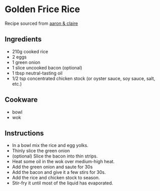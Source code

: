 # Golden Frice Rice

Recipe sourced from [aaron & claire](https://aaronandclaire.com/8-new-ways-to-enjoy-egg-recipes/)

## Ingredients

* 210g cooked rice
* 2 eggs
* 1 green onion
* 1 slice uncooked bacon (optional)
* 1 tbsp neutral-tasting oil
* 1/2 tsp concentrated chicken stock (or oyster sauce, soy sauce, salt, etc.)

## Cookware

* bowl
* wok

## Instructions

* In a bowl mix the rice and egg yolks.
* Thinly slice the green onion
* (optional) Slice the bacon into thin strips.
* Heat some oil in the wok over medium-high heat.
* Add the green onion and saute for 30s
* Add the bacon and give it a few stirs for 30s.
* Add the rice and chicken stock to season.
* Stir-fry it until most of the liquid has evaporated.
